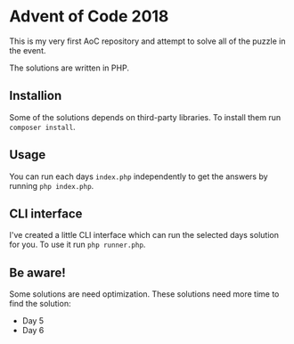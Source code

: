 # Advent of Code 2018

This is my very first AoC repository and attempt to solve all of the puzzle in the event.

The solutions are written in PHP.

## Installion

Some of the solutions depends on third-party libraries. To install them run `composer install`.

## Usage

You can run each days `index.php` independently to get the answers by running `php index.php`.

## CLI interface

I've created a little CLI interface which can run the selected days solution for you. To use it run `php runner.php`.

## Be aware!

Some solutions are need optimization. These solutions need more time to find the solution:

* Day 5
* Day 6